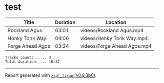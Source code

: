 # test

| Title            | Duration   | Location                    |
|------------------|------------|-----------------------------|
| Rockland Agus    | 03:01      | videos/Rockland Agus.mp4    |
| Honky Tonk Way   | 04:06      | videos/Honky Tonk Way.mp4   |
| Forge Ahead Agos | 03:24      | videos/Forge Ahead Agos.mp4 |

```
Tracks count: ..... 3
Total duration: ... 10:32
```

---
Report generated with [`xspf_fixup` (v0.9.3b0)](https://github.com/jbokser/xspf_fixup).

